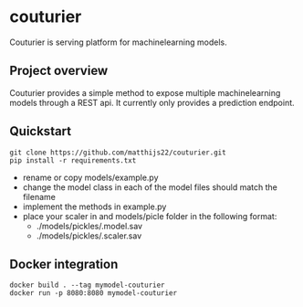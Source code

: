 # couturier
Couturier is serving platform for machinelearning models.

## Project overview
Couturier provides a simple method to expose multiple machinelearning models through a REST api. It currently only provides a prediction endpoint.  

## Quickstart
```
git clone https://github.com/matthijs22/couturier.git
pip install -r requirements.txt
```
* rename or copy models/example.py
* change the model class in each of the model files should match the filename
* implement the methods in example.py
* place your scaler in and models/picle folder in the following format:
    * ./models/pickles/<modelname>.model.sav
    * ./models/pickles/<modelname>.scaler.sav

## Docker integration
```
docker build . --tag mymodel-couturier
docker run -p 8080:8080 mymodel-couturier
```
